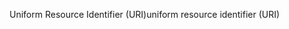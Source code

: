 <span data-ttu-id="5da55-101">Uniform Resource Identifier (URI)</span><span class="sxs-lookup"><span data-stu-id="5da55-101">uniform resource identifier (URI)</span></span>